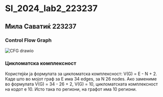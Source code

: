 # SI_2024_lab2_223237
## Мила Саватиќ 223237
### Control Flow Graph
![CFG drawio](https://github.com/milasavatic/SI_2024_lab2_223237/assets/164552422/7301d3db-cde0-4184-ada7-b219d3915594)
### Цикломатска комплексност
Користејќи ја формулата за цикломатска комплексност: V(G) = E - N + 2. Каде што во мојот граф за E има 34 edges, за N 26 nodes. Ако замениме во формулата V(G) = 34 - 26 + 2, V(G) = 10, цикломатската комплексност на кодот е 10. Исто така по региони, на графот има 10 региони. 
